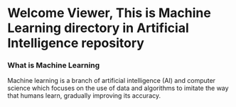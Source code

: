 # Welcome Viewer, This is Machine Learning directory in Artificial Intelligence repository


### What is Machine Learning 
Machine learning is a branch of artificial intelligence (AI) and computer science which focuses on the use of data and algorithms to imitate the way that humans learn, gradually improving its accuracy.




